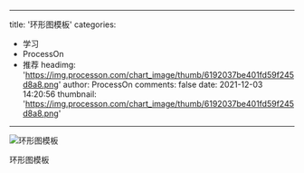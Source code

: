 
---
title: '环形图模板'
categories: 
 - 学习
 - ProcessOn
 - 推荐
headimg: 'https://img.processon.com/chart_image/thumb/6192037be401fd59f245d8a8.png'
author: ProcessOn
comments: false
date: 2021-12-03 14:20:56
thumbnail: 'https://img.processon.com/chart_image/thumb/6192037be401fd59f245d8a8.png'
---

<div>   
<img class="thumb" alt="环形图模板" src="https://img.processon.com/chart_image/thumb/6192037be401fd59f245d8a8.png" referrerpolicy="no-referrer">
<p>环形图模板</p>  
</div>
            